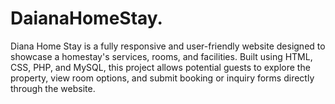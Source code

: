 # DaianaHomeStay.
Diana Home Stay is a fully responsive and user-friendly website designed to showcase a homestay's services, rooms, and facilities. Built using HTML, CSS, PHP, and MySQL, this project allows potential guests to explore the property, view room options, and submit booking or inquiry forms directly through the website.
